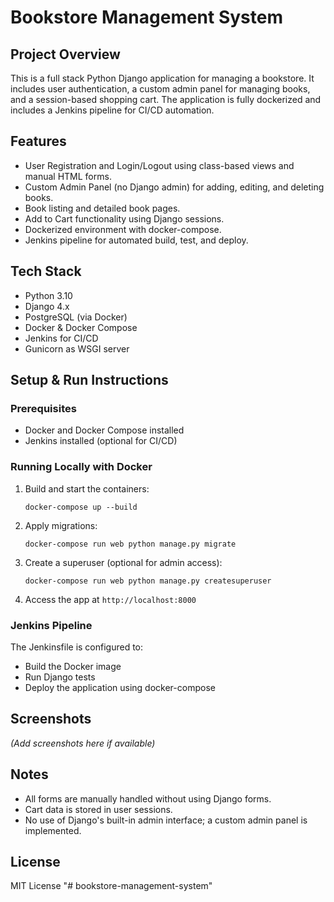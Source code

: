 # Bookstore Management System

## Project Overview
This is a full stack Python Django application for managing a bookstore. It includes user authentication, a custom admin panel for managing books, and a session-based shopping cart. The application is fully dockerized and includes a Jenkins pipeline for CI/CD automation.

## Features
- User Registration and Login/Logout using class-based views and manual HTML forms.
- Custom Admin Panel (no Django admin) for adding, editing, and deleting books.
- Book listing and detailed book pages.
- Add to Cart functionality using Django sessions.
- Dockerized environment with docker-compose.
- Jenkins pipeline for automated build, test, and deploy.

## Tech Stack
- Python 3.10
- Django 4.x
- PostgreSQL (via Docker)
- Docker & Docker Compose
- Jenkins for CI/CD
- Gunicorn as WSGI server

## Setup & Run Instructions

### Prerequisites
- Docker and Docker Compose installed
- Jenkins installed (optional for CI/CD)

### Running Locally with Docker
1. Build and start the containers:
   ```
   docker-compose up --build
   ```
2. Apply migrations:
   ```
   docker-compose run web python manage.py migrate
   ```
3. Create a superuser (optional for admin access):
   ```
   docker-compose run web python manage.py createsuperuser
   ```
4. Access the app at `http://localhost:8000`

### Jenkins Pipeline
The Jenkinsfile is configured to:
- Build the Docker image
- Run Django tests
- Deploy the application using docker-compose

## Screenshots
*(Add screenshots here if available)*

## Notes
- All forms are manually handled without using Django forms.
- Cart data is stored in user sessions.
- No use of Django's built-in admin interface; a custom admin panel is implemented.

## License
MIT License
"# bookstore-management-system" 
